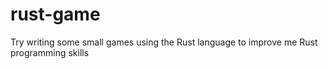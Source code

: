 # rust-game
Try writing some small games using the Rust language to improve me Rust programming skills
